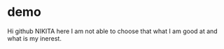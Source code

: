 # demo
Hi github NIKITA here I am not able to choose that what I am good at and what is my inerest.
